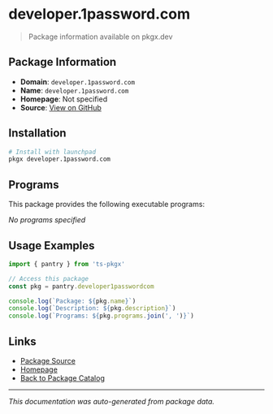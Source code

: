 # developer.1password.com

> Package information available on pkgx.dev

## Package Information

- **Domain**: `developer.1password.com`
- **Name**: `developer.1password.com`
- **Homepage**: Not specified
- **Source**: [View on GitHub](https://github.com/pkgxdev/pantry/tree/main/projects/developer.1password.com/package.yml)

## Installation

```bash
# Install with launchpad
pkgx developer.1password.com
```

## Programs

This package provides the following executable programs:

*No programs specified*

## Usage Examples

```typescript
import { pantry } from 'ts-pkgx'

// Access this package
const pkg = pantry.developer1passwordcom

console.log(`Package: ${pkg.name}`)
console.log(`Description: ${pkg.description}`)
console.log(`Programs: ${pkg.programs.join(', ')}`)
```

## Links

- [Package Source](https://github.com/pkgxdev/pantry/tree/main/projects/developer.1password.com/package.yml)
- [Homepage](#)
- [Back to Package Catalog](../package-catalog.md)

---

*This documentation was auto-generated from package data.*
